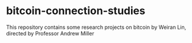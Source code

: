 # bitcoin-connection-studies
This repository contains some research projects on bitcoin by Weiran Lin, directed by Professor Andrew Miller
